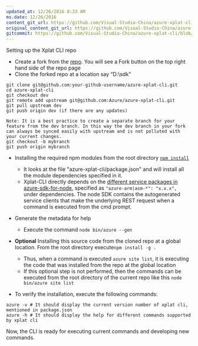 ```yaml
---
updated_at: 12/26/2016 8:33 AM
ms.date: 12/26/2016
content_git_url: https://github.com/Visual-Studio-China/azure-xplat-cli/blob/dev/azure-xplat/Conceptual/SetupRepo.md
original_content_git_url: https://github.com/Visual-Studio-China/azure-xplat-cli/blob/dev/azure-xplat/Conceptual/SetupRepo.md
gitcommit: https://github.com/Visual-Studio-China/azure-xplat-cli/blob/6e1e5d8c04f7446d91fcaca88663dcd6cdef9a3a/azure-xplat/Conceptual/SetupRepo.md
---
```

Setting up the Xplat CLI repo


* Create a fork from the [repo](https://github.com/Azure/azure-xplat-cli). You will see a Fork button on the top right hand side of the repo page
* Clone the forked repo at a location say “D:\sdk”
```
git clone git@github.com:your-github-username/azure-xplat-cli.git
cd azure-xplat-cli
git checkout dev
git remote add upstream git@github.com:Azure/azure-xplat-cli.git
git pull upstream dev
git push origin dev (if there are any updates)

Note: It is a best practice to create a separate branch for your feature from the dev branch. In this way the dev branch in your fork can always be synced easily with upstream and is not polluted with your current changes.
git checkout -b mybranch 
git push origin mybranch
```

* Installing the required npm modules from the root directory [```npm install```](https://docs.npmjs.com/cli/install)
  * It looks at the file "azure-xplat-cli/package.json" and will install all the module dependencies specified in it.
  * Xplat-CLI directly depends on the [different service packages in azure-sdk-for-node](https://github.com/Azure/azure-sdk-for-node/tree/master/lib/services), specified as ```"azure-arm|asm-*": "x.x.x",``` under dependencies. The node SDK contains the autogenerated service clients that make the underlying REST request when a command is executed from the cmd prompt.
* Generate the metadata for help
  * Execute the command ```node bin/azure --gen``` 
* **Optional** Installing this source code from the cloned repo at a global location. From the root directory execute```npm install -g .```
  * Thus, when a command is executed ```azure site list```, it is executing the code that was installed from the repo at the global location
  * If this optional step is not performed, then the commands can be executed from the root directory of the current repo like this ```node bin/azure site list```

* To verify the installation, execute the following commands:
```
azure -v # It should display the current version number of xplat cli, mentioned in package.json
azure -h # It should display the help for different commands supported by xplat cli
```

Now, the CLI is ready for executing current commands and developing new commands.
